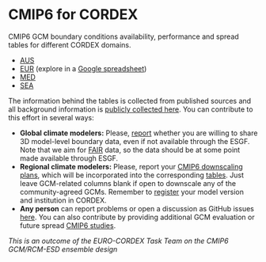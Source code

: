 # CMIP6 for CORDEX

CMIP6 GCM boundary conditions availability, performance and spread tables for different CORDEX domains.

* [AUS](CMIP6_studies_table_AUS.html)
* [EUR](CMIP6_studies_table_EUR.html) (explore in a [Google spreadsheet](https://docs.google.com/spreadsheets/d/1NsQXMaqf1NFH-Y46crKt9ccJ2q9opDNNTtSA9Ih8xwg/edit?usp=sharing))
* [MED](CMIP6_studies_table_MED.html)
* [SEA](CMIP6_studies_table_SEA.html)

The information behind the tables is collected from published sources and all background information is [publicly collected here](https://github.com/WCRP-CORDEX/cmip6-for-cordex/tree/main/CMIP6_studies). You can contribute to this effort in several ways:

 * **Global climate modelers:** Please, [report](https://github.com/WCRP-CORDEX/cmip6-for-cordex/blob/main/CMIP6_for_CORDEX_availability_non_ESGF.csv) whether you are willing to share 3D model-level boundary data, even if not available through the ESGF. Note that we aim for [FAIR](https://www.go-fair.org/fair-principles) data, so the data should be at some point made available through ESGF.
 * **Regional climate modelers:** Please, report your [CMIP6 downscaling plans](https://docs.google.com/document/d/1Jy53yvB9SDOiWcwKRJc_HpWVgmjxZhy-qVviHl6ymDM/edit?usp=sharing), which will be incorporated into the corresponding [tables](CMIP6_downscaling_plans_tables.html). Just leave GCM-related columns blank if open to downscale any of the community-agreed GCMs. Remember to [register](https://cordex.org/data-access/cordex-rcm-list) your model version and institution in CORDEX.
 * **Any person** can report problems or open a discussion as GitHub issues [here](https://github.com/WCRP-CORDEX/cmip6-for-cordex/issues). You can also contribute by providing additional GCM evaluation or future spread [CMIP6 studies](https://github.com/WCRP-CORDEX/cmip6-for-cordex/tree/main/CMIP6_studies).

_This is an outcome of the EURO-CORDEX Task Team on the CMIP6 GCM/RCM-ESD ensemble design_

